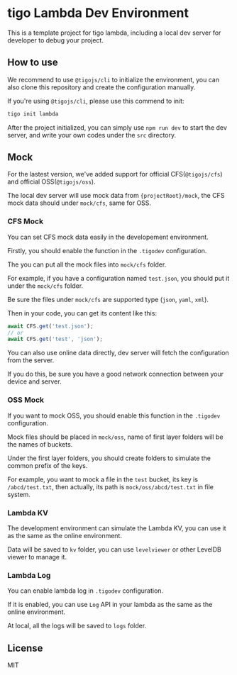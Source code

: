 # tigo Lambda Dev Environment

This is a template project for tigo lambda, including a local dev server for developer to debug your project.

## How to use

We recommend to use `@tigojs/cli` to initialize the environment, you can also clone this repository and create the configuration manually.

If you're using `@tigojs/cli`, please use this commend to init:

```bash
tigo init lambda
```

After the project initialized, you can simply use `npm run dev` to start the dev server, and write your own codes under the `src` directory.

## Mock

For the lastest version, we've added support for official CFS(`@tigojs/cfs`) and official OSS(`@tigojs/oss`).

The local dev server will use mock data from `{projectRoot}/mock`, the CFS mock data should under `mock/cfs`, same for OSS.

### CFS Mock

You can set CFS mock data easily in the developement environment.

Firstly, you should enable the function in the `.tigodev` configuration.

The you can put all the mock files into `mock/cfs` folder.

For example, if you have a configuration named `test.json`, you should put it under the `mock/cfs` folder.

Be sure the files under `mock/cfs` are supported type (`json`, `yaml`, `xml`).

Then in your code, you can get its content like this:

```js
await CFS.get('test.json');
// or
await CFS.get('test', 'json');
```

You can also use online data directly, dev server will fetch the configuration from the server.

If you do this, be sure you have a good network connection between your device and server.

### OSS Mock

If you want to mock OSS, you should enable this function in the `.tigodev` configuration.

Mock files should be placed in `mock/oss`, name of first layer folders will be the names of buckets.

Under the first layer folders, you should create folders to simulate the common prefix of the keys.

For example, you want to mock a file in the `test` bucket, its key is `/abcd/test.txt`, then actually, its path is `mock/oss/abcd/test.txt` in file system.

### Lambda KV

The development environment can simulate the Lambda KV, you can use it as the same as the online environment.

Data will be saved to `kv` folder, you can use `levelviewer` or other LevelDB viewer to manage it.

### Lambda Log

You can enable lambda log in `.tigodev` configuration.

If it is enabled, you can use `Log` API in your lambda as the same as the online environment.

At local, all the logs will be saved to `logs` folder.

## License

MIT
